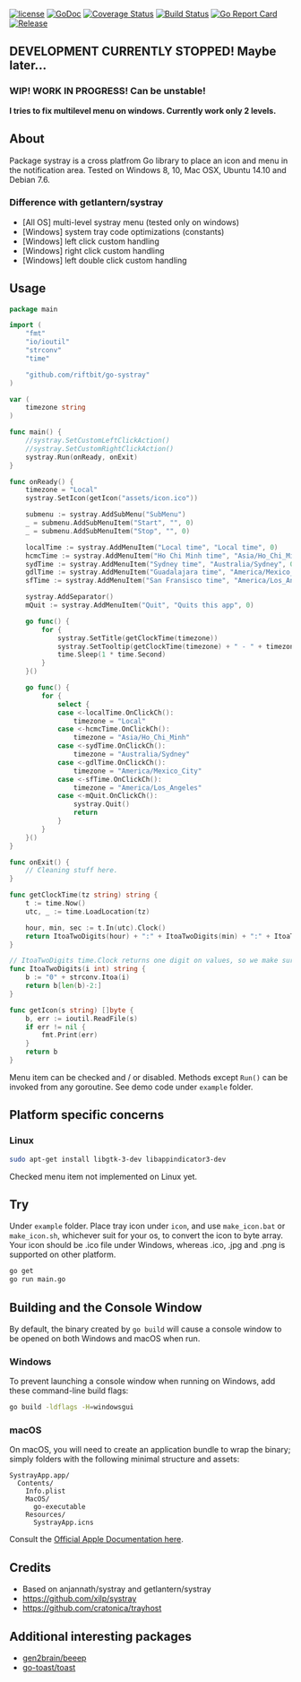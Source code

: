 
[![license](https://img.shields.io/github/license/riftbit/go-systray.svg)](LICENSE)
[![GoDoc](http://img.shields.io/badge/go-documentation-blue.svg?style=flat-square)](https://godoc.org/github.com/riftbit/go-systray)
[![Coverage Status](https://coveralls.io/repos/github/riftbit/go-systray/badge.svg?branch=master)](https://coveralls.io/github/riftbit/go-systray?branch=master)
[![Build Status](https://travis-ci.org/riftbit/go-systray.svg?branch=master)](https://travis-ci.org/riftbit/go-systray)
[![Go Report Card](https://goreportcard.com/badge/github.com/riftbit/go-systray)](https://goreportcard.com/report/github.com/riftbit/go-systray)
[![Release](https://img.shields.io/badge/release-v1.0.0-blue.svg?style=flat)](https://github.com/riftbit/go-systray/releases)

## DEVELOPMENT CURRENTLY STOPPED! Maybe later...


### WIP! WORK IN PROGRESS! Can be unstable!

**I tries to fix multilevel menu on windows. Currently work only 2 levels.**


## About 

Package systray is a cross platfrom Go library to place an icon and menu in the notification area.
Tested on Windows 8, 10, Mac OSX, Ubuntu 14.10 and Debian 7.6.

### Difference with getlantern/systray

 - [All OS] multi-level systray menu (tested only on windows)
 - [Windows] system tray code optimizations (constants)
 - [Windows] left click custom handling
 - [Windows] right click custom handling
 - [Windows] left double click custom handling

## Usage
```go
package main

import (
	"fmt"
	"io/ioutil"
	"strconv"
	"time"

	"github.com/riftbit/go-systray"
)

var (
	timezone string
)

func main() {
	//systray.SetCustomLeftClickAction()
	//systray.SetCustomRightClickAction()
	systray.Run(onReady, onExit)
}

func onReady() {
	timezone = "Local"
	systray.SetIcon(getIcon("assets/icon.ico"))

	submenu := systray.AddSubMenu("SubMenu")
	_ = submenu.AddSubMenuItem("Start", "", 0)
	_ = submenu.AddSubMenuItem("Stop", "", 0)

	localTime := systray.AddMenuItem("Local time", "Local time", 0)
	hcmcTime := systray.AddMenuItem("Ho Chi Minh time", "Asia/Ho_Chi_Minh", 0)
	sydTime := systray.AddMenuItem("Sydney time", "Australia/Sydney", 0)
	gdlTime := systray.AddMenuItem("Guadalajara time", "America/Mexico_City", 0)
	sfTime := systray.AddMenuItem("San Fransisco time", "America/Los_Angeles", 0)

	systray.AddSeparator()
	mQuit := systray.AddMenuItem("Quit", "Quits this app", 0)

	go func() {
		for {
			systray.SetTitle(getClockTime(timezone))
			systray.SetTooltip(getClockTime(timezone) + " - " + timezone + " timezone")
			time.Sleep(1 * time.Second)
		}
	}()

	go func() {
		for {
			select {
			case <-localTime.OnClickCh():
				timezone = "Local"
			case <-hcmcTime.OnClickCh():
				timezone = "Asia/Ho_Chi_Minh"
			case <-sydTime.OnClickCh():
				timezone = "Australia/Sydney"
			case <-gdlTime.OnClickCh():
				timezone = "America/Mexico_City"
			case <-sfTime.OnClickCh():
				timezone = "America/Los_Angeles"
			case <-mQuit.OnClickCh():
				systray.Quit()
				return
			}
		}
	}()
}

func onExit() {
	// Cleaning stuff here.
}

func getClockTime(tz string) string {
	t := time.Now()
	utc, _ := time.LoadLocation(tz)

	hour, min, sec := t.In(utc).Clock()
	return ItoaTwoDigits(hour) + ":" + ItoaTwoDigits(min) + ":" + ItoaTwoDigits(sec)
}

// ItoaTwoDigits time.Clock returns one digit on values, so we make sure to convert to two digits
func ItoaTwoDigits(i int) string {
	b := "0" + strconv.Itoa(i)
	return b[len(b)-2:]
}

func getIcon(s string) []byte {
	b, err := ioutil.ReadFile(s)
	if err != nil {
		fmt.Print(err)
	}
	return b
}

```
Menu item can be checked and / or disabled. Methods except `Run()` can be invoked from any goroutine. See demo code under `example` folder.

## Platform specific concerns

### Linux

```sh
sudo apt-get install libgtk-3-dev libappindicator3-dev
```
Checked menu item not implemented on Linux yet.

## Try

Under `example` folder.
Place tray icon under `icon`, and use `make_icon.bat` or `make_icon.sh`, whichever suit for your os, to convert the icon to byte array.
Your icon should be .ico file under Windows, whereas .ico, .jpg and .png is supported on other platform.

```sh
go get
go run main.go
```

## Building and the Console Window

By default, the binary created by `go build` will cause a console window to be opened on both Windows and macOS when run.

### Windows

To prevent launching a console window when running on Windows, add these command-line build flags:

```sh
go build -ldflags -H=windowsgui
```

### macOS

On macOS, you will need to create an application bundle to wrap the binary; simply folders with the following minimal structure and assets:

```
SystrayApp.app/
  Contents/
    Info.plist
    MacOS/
      go-executable
    Resources/
      SystrayApp.icns
```

Consult the [Official Apple Documentation here](https://developer.apple.com/library/archive/documentation/CoreFoundation/Conceptual/CFBundles/BundleTypes/BundleTypes.html#//apple_ref/doc/uid/10000123i-CH101-SW1).

## Credits

- Based on anjannath/systray and getlantern/systray
- https://github.com/xilp/systray
- https://github.com/cratonica/trayhost


## Additional interesting packages

 - [gen2brain/beeep](https://github.com/gen2brain/beeep)
 - [go-toast/toast](https://github.com/go-toast/toast)
